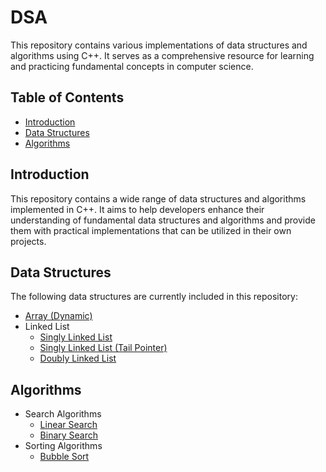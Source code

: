# DSA

This repository contains various implementations of data structures and algorithms using C++. It serves as a comprehensive resource for learning and practicing fundamental concepts in computer science.

## Table of Contents

- [Introduction](#introduction)
- [Data Structures](#data-structures)
- [Algorithms](#algorithms)
<!-- - [Languages](#languages) -->
<!-- - [Usage](#usage) -->
<!-- - [Contributing](#contributing) -->
<!-- - [License](#license) -->

## Introduction

This repository contains a wide range of data structures and algorithms implemented in C++. It aims to help developers enhance their understanding of fundamental data structures and algorithms and provide them with practical implementations that can be utilized in their own projects.

## Data Structures

The following data structures are currently included in this repository:
- [Array (Dynamic)](./DataStructures/Dynamic-Array/dynamic-array.md)
- Linked List
    - [Singly Linked List](./DataStructures/LinkedLists/SinglyLinkedList/singly-linked-list.md)
    - [Singly Linked List (Tail Pointer)](./DataStructures/LinkedLists/SinglyLinkedListTail/singly-linked-list-with-tail.md)
    - [Doubly Linked List](./DataStructures/LinkedLists/DoublyLinkedList/doubly-linked-list.md)
<!-- TODO - Stack -->
<!-- TODO - Queue -->

## Algorithms
- Search Algorithms
    - [Linear Search](./Algorithms/Searching/LinearSearch/linear-search.md)
    - [Binary Search](./Algorithms/Searching/BinarySearch/binary-search.md)
- Sorting Algorithms
    - [Bubble Sort](./Algorithms/Sorting/BubbleSort/bubble-sort.md)
<!-- TODO - Insertion Sort -->
